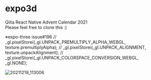 # expo3d
Qiita React Native Advent Calendar 2021<br>
Please feel free to clone this :)

※expo-three issue#196
// _gl.pixelStorei(_gl.UNPACK_PREMULTIPLY_ALPHA_WEBGL, texture.premultiplyAlpha);
// _gl.pixelStorei(_gl.UNPACK_ALIGNMENT, texture.unpackAlignment);
// _gl.pixelStorei(_gl.UNPACK_COLORSPACE_CONVERSION_WEBGL, _gl.NONE);

![20211219_113006](https://user-images.githubusercontent.com/65346349/146668653-218afc9b-e03e-4ade-8160-86041ed31e69.gif)
